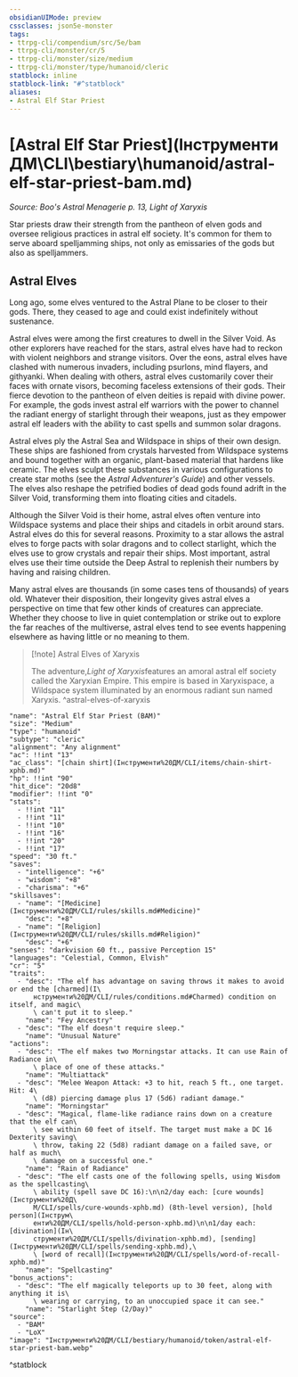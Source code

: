```yaml
---
obsidianUIMode: preview
cssclasses: json5e-monster
tags:
- ttrpg-cli/compendium/src/5e/bam
- ttrpg-cli/monster/cr/5
- ttrpg-cli/monster/size/medium
- ttrpg-cli/monster/type/humanoid/cleric
statblock: inline
statblock-link: "#^statblock"
aliases:
- Astral Elf Star Priest
---
```

# [Astral Elf Star Priest](Інструменти ДМ\CLI\bestiary\humanoid/astral-elf-star-priest-bam.md)
*Source: Boo's Astral Menagerie p. 13, Light of Xaryxis*  

Star priests draw their strength from the pantheon of elven gods and oversee religious practices in astral elf society. It's common for them to serve aboard spelljamming ships, not only as emissaries of the gods but also as spelljammers.

## Astral Elves

Long ago, some elves ventured to the Astral Plane to be closer to their gods. There, they ceased to age and could exist indefinitely without sustenance.

Astral elves were among the first creatures to dwell in the Silver Void. As other explorers have reached for the stars, astral elves have had to reckon with violent neighbors and strange visitors. Over the eons, astral elves have clashed with numerous invaders, including psurlons, mind flayers, and githyanki. When dealing with others, astral elves customarily cover their faces with ornate visors, becoming faceless extensions of their gods. Their fierce devotion to the pantheon of elven deities is repaid with divine power. For example, the gods invest astral elf warriors with the power to channel the radiant energy of starlight through their weapons, just as they empower astral elf leaders with the ability to cast spells and summon solar dragons.

Astral elves ply the Astral Sea and Wildspace in ships of their own design. These ships are fashioned from crystals harvested from Wildspace systems and bound together with an organic, plant-based material that hardens like ceramic. The elves sculpt these substances in various configurations to create star moths (see the *Astral Adventurer's Guide*) and other vessels. The elves also reshape the petrified bodies of dead gods found adrift in the Silver Void, transforming them into floating cities and citadels.

Although the Silver Void is their home, astral elves often venture into Wildspace systems and place their ships and citadels in orbit around stars. Astral elves do this for several reasons. Proximity to a star allows the astral elves to forge pacts with solar dragons and to collect starlight, which the elves use to grow crystals and repair their ships. Most important, astral elves use their time outside the Deep Astral to replenish their numbers by having and raising children.

Many astral elves are thousands (in some cases tens of thousands) of years old. Whatever their disposition, their longevity gives astral elves a perspective on time that few other kinds of creatures can appreciate. Whether they choose to live in quiet contemplation or strike out to explore the far reaches of the multiverse, astral elves tend to see events happening elsewhere as having little or no meaning to them.

> [!note] Astral Elves of Xaryxis
> 
> The adventure,*Light of Xaryxis*features an amoral astral elf society called the Xaryxian Empire. This empire is based in Xaryxispace, a Wildspace system illuminated by an enormous radiant sun named Xaryxis.
^astral-elves-of-xaryxis

```statblock
"name": "Astral Elf Star Priest (BAM)"
"size": "Medium"
"type": "humanoid"
"subtype": "cleric"
"alignment": "Any alignment"
"ac": !!int "13"
"ac_class": "[chain shirt](Інструменти%20ДМ/CLI/items/chain-shirt-xphb.md)"
"hp": !!int "90"
"hit_dice": "20d8"
"modifier": !!int "0"
"stats":
  - !!int "11"
  - !!int "11"
  - !!int "10"
  - !!int "16"
  - !!int "20"
  - !!int "17"
"speed": "30 ft."
"saves":
  - "intelligence": "+6"
  - "wisdom": "+8"
  - "charisma": "+6"
"skillsaves":
  - "name": "[Medicine](Інструменти%20ДМ/CLI/rules/skills.md#Medicine)"
    "desc": "+8"
  - "name": "[Religion](Інструменти%20ДМ/CLI/rules/skills.md#Religion)"
    "desc": "+6"
"senses": "darkvision 60 ft., passive Perception 15"
"languages": "Celestial, Common, Elvish"
"cr": "5"
"traits":
  - "desc": "The elf has advantage on saving throws it makes to avoid or end the [charmed](І\
      нструменти%20ДМ/CLI/rules/conditions.md#Charmed) condition on itself, and magic\
      \ can't put it to sleep."
    "name": "Fey Ancestry"
  - "desc": "The elf doesn't require sleep."
    "name": "Unusual Nature"
"actions":
  - "desc": "The elf makes two Morningstar attacks. It can use Rain of Radiance in\
      \ place of one of these attacks."
    "name": "Multiattack"
  - "desc": "Melee Weapon Attack: +3 to hit, reach 5 ft., one target. Hit: 4\
      \ (d8) piercing damage plus 17 (5d6) radiant damage."
    "name": "Morningstar"
  - "desc": "Magical, flame-like radiance rains down on a creature that the elf can\
      \ see within 60 feet of itself. The target must make a DC 16 Dexterity saving\
      \ throw, taking 22 (5d8) radiant damage on a failed save, or half as much\
      \ damage on a successful one."
    "name": "Rain of Radiance"
  - "desc": "The elf casts one of the following spells, using Wisdom as the spellcasting\
      \ ability (spell save DC 16):\n\n2/day each: [cure wounds](Інструменти%20Д\
      М/CLI/spells/cure-wounds-xphb.md) (8th-level version), [hold person](Інструм\
      енти%20ДМ/CLI/spells/hold-person-xphb.md)\n\n1/day each: [divination](Ін\
      струменти%20ДМ/CLI/spells/divination-xphb.md), [sending](Інструменти%20ДМ/CLI/spells/sending-xphb.md),\
      \ [word of recall](Інструменти%20ДМ/CLI/spells/word-of-recall-xphb.md)"
    "name": "Spellcasting"
"bonus_actions":
  - "desc": "The elf magically teleports up to 30 feet, along with anything it is\
      \ wearing or carrying, to an unoccupied space it can see."
    "name": "Starlight Step (2/Day)"
"source":
  - "BAM"
  - "LoX"
"image": "Інструменти%20ДМ/CLI/bestiary/humanoid/token/astral-elf-star-priest-bam.webp"
```
^statblock
